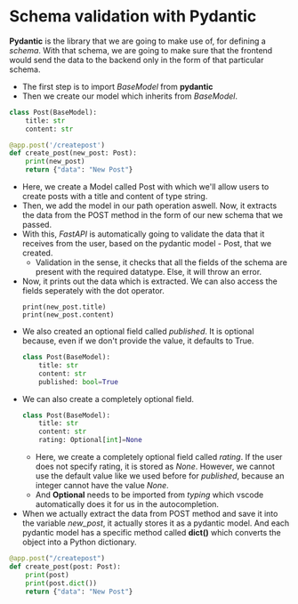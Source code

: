 # Schema validation with Pydantic

**Pydantic** is the library that we are going to make use of, for defining a _schema_. With that schema, we are going to make sure that the frontend would send the data to the backend only in the form of that particular schema.
* The first step is to import _BaseModel_ from **pydantic**
* Then we create our model which inherits from _BaseModel_.
```python
class Post(BaseModel):
    title: str
    content: str

@app.post('/createpost')
def create_post(new_post: Post):
    print(new_post)
    return {"data": "New Post"}
```
* Here, we create a Model called Post with which we'll allow users to create posts with a title and content of type string.
* Then, we add the model in our path operation aswell. Now, it extracts the data from the POST method in the form of our new schema that we passed.
* With this, _FastAPI_ is automatically going to validate the data that it receives from the user, based on the pydantic model - Post, that we created.
    * Validation in the sense, it checks that all the fields of the schema are present with the required datatype. Else, it will throw an error.
* Now, it prints out the data which is extracted. We can also access the fields seperately with the dot operator.
    ```
    print(new_post.title)
    print(new_post.content)
    ```
* We also created an optional field called _published_. It is optional because, even if we don't provide the value, it defaults to True.
    ```python
    class Post(BaseModel):
        title: str
        content: str
        published: bool=True
    ```
* We can also create a completely optional field.
    ```python
    class Post(BaseModel):
        title: str
        content: str
        rating: Optional[int]=None  
    ```
    * Here, we create a completely optional field called _rating_. If the user does not specify rating, it is stored as _None_. However, we cannot use the default value like we used before for _published_, because an integer cannot have the value _None_. 
    * And **Optional** needs to be imported from _typing_ which vscode automatically does it for us in the autocompletion.
* When we actually extract the data from POST method and save it into the variable *new_post*, it actually stores it as a pydantic model. And each pydantic model has a specific method called **dict()** which converts the object into a Python dictionary.
```python
@app.post("/createpost")
def create_post(post: Post):
    print(post)
    print(post.dict())
    return {"data": "New Post"}
```